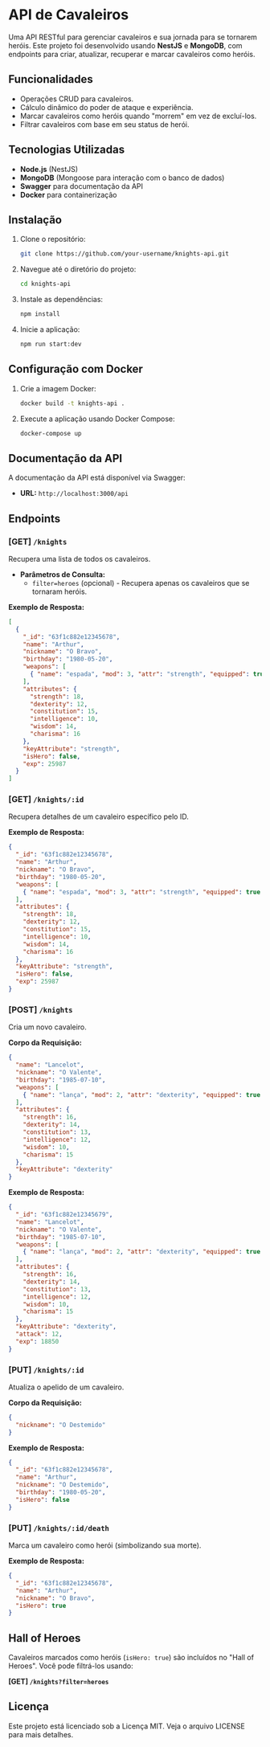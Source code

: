 # API de Cavaleiros

Uma API RESTful para gerenciar cavaleiros e sua jornada para se tornarem heróis. Este projeto foi desenvolvido usando **NestJS** e **MongoDB**, com endpoints para criar, atualizar, recuperar e marcar cavaleiros como heróis.

## Funcionalidades
- Operações CRUD para cavaleiros.
- Cálculo dinâmico do poder de ataque e experiência.
- Marcar cavaleiros como heróis quando "morrem" em vez de excluí-los.
- Filtrar cavaleiros com base em seu status de herói.

## Tecnologias Utilizadas
- **Node.js** (NestJS)
- **MongoDB** (Mongoose para interação com o banco de dados)
- **Swagger** para documentação da API
- **Docker** para containerização

## Instalação
1. Clone o repositório:
   ```bash
   git clone https://github.com/your-username/knights-api.git
   ```
2. Navegue até o diretório do projeto:
   ```bash
   cd knights-api
   ```
3. Instale as dependências:
   ```bash
   npm install
   ```
4. Inicie a aplicação:
   ```bash
   npm run start:dev
   ```

## Configuração com Docker
1. Crie a imagem Docker:
   ```bash
   docker build -t knights-api .
   ```
2. Execute a aplicação usando Docker Compose:
   ```bash
   docker-compose up
   ```

## Documentação da API
A documentação da API está disponível via Swagger:
- **URL:** `http://localhost:3000/api`

## Endpoints
### [GET] `/knights`
Recupera uma lista de todos os cavaleiros.
- **Parâmetros de Consulta:**
  - `filter=heroes` (opcional) - Recupera apenas os cavaleiros que se tornaram heróis.

**Exemplo de Resposta:**
```json
[
  {
    "_id": "63f1c882e12345678",
    "name": "Arthur",
    "nickname": "O Bravo",
    "birthday": "1980-05-20",
    "weapons": [
      { "name": "espada", "mod": 3, "attr": "strength", "equipped": true }
    ],
    "attributes": {
      "strength": 18,
      "dexterity": 12,
      "constitution": 15,
      "intelligence": 10,
      "wisdom": 14,
      "charisma": 16
    },
    "keyAttribute": "strength",
    "isHero": false,
    "exp": 25987
  }
]
```

### [GET] `/knights/:id`
Recupera detalhes de um cavaleiro específico pelo ID.

**Exemplo de Resposta:**
```json
{
  "_id": "63f1c882e12345678",
  "name": "Arthur",
  "nickname": "O Bravo",
  "birthday": "1980-05-20",
  "weapons": [
    { "name": "espada", "mod": 3, "attr": "strength", "equipped": true }
  ],
  "attributes": {
    "strength": 18,
    "dexterity": 12,
    "constitution": 15,
    "intelligence": 10,
    "wisdom": 14,
    "charisma": 16
  },
  "keyAttribute": "strength",
  "isHero": false,
  "exp": 25987
}
```

### [POST] `/knights`
Cria um novo cavaleiro.

**Corpo da Requisição:**
```json
{
  "name": "Lancelot",
  "nickname": "O Valente",
  "birthday": "1985-07-10",
  "weapons": [
    { "name": "lança", "mod": 2, "attr": "dexterity", "equipped": true }
  ],
  "attributes": {
    "strength": 16,
    "dexterity": 14,
    "constitution": 13,
    "intelligence": 12,
    "wisdom": 10,
    "charisma": 15
  },
  "keyAttribute": "dexterity"
}
```

**Exemplo de Resposta:**
```json
{
  "_id": "63f1c882e12345679",
  "name": "Lancelot",
  "nickname": "O Valente",
  "birthday": "1985-07-10",
  "weapons": [
    { "name": "lança", "mod": 2, "attr": "dexterity", "equipped": true }
  ],
  "attributes": {
    "strength": 16,
    "dexterity": 14,
    "constitution": 13,
    "intelligence": 12,
    "wisdom": 10,
    "charisma": 15
  },
  "keyAttribute": "dexterity",
  "attack": 12,
  "exp": 18850
}
```

### [PUT] `/knights/:id`
Atualiza o apelido de um cavaleiro.

**Corpo da Requisição:**
```json
{
  "nickname": "O Destemido"
}
```

**Exemplo de Resposta:**
```json
{
  "_id": "63f1c882e12345678",
  "name": "Arthur",
  "nickname": "O Destemido",
  "birthday": "1980-05-20",
  "isHero": false
}
```

### [PUT] `/knights/:id/death`
Marca um cavaleiro como herói (simbolizando sua morte).

**Exemplo de Resposta:**
```json
{
  "_id": "63f1c882e12345678",
  "name": "Arthur",
  "nickname": "O Bravo",
  "isHero": true
}
```

## Hall of Heroes
Cavaleiros marcados como heróis (`isHero: true`) são incluídos no "Hall of Heroes". Você pode filtrá-los usando:

**[GET] `/knights?filter=heroes`**

## Licença
Este projeto está licenciado sob a Licença MIT. Veja o arquivo LICENSE para mais detalhes.

